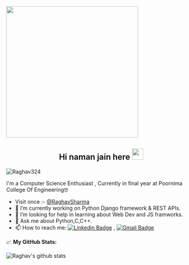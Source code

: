 <img src="https://camo.githubusercontent.com/3b7c592ede97b6138ffd4b1cc1541c2f3b11fd39/687474703a2f2f33312e6d656469612e74756d626c722e636f6d2f31376665613932306666333665663466356238373764353231366137616164392f74756d626c725f6d6f39786a65387a5a34317163626975666f315f313238302e676966" height="350px" width ="350px">


<h2 align="Center">  Hi naman jain here  <img src="https://media.giphy.com/media/WUlplcMpOCEmTGBtBW/giphy.gif" width="30"> </h3>
<p align="left"> <img src="https://komarev.com/ghpvc/?username=Raghav324" alt="Raghav324" /> </p>


I'm a Computer Science Enthusiast , Currently in final year at Poornima College Of Engineering🤓
-  Visit once :-  [@RaghavSharma](https://raghav324.github.io/My_Portfolio/)
- 🔭 I’m currently working on Python Django framework & REST APIs.  
- 🤔 I’m looking for help in learning about Web Dev and JS framworks. 
- 💬 Ask me about Python,C,C++.
- 📫 How to reach me:
[![Linkedin Badge](https://img.shields.io/badge/-LinkedIn-blue?style=flat-square&logo=Linkedin&logoColor=white&link=https://https://www.linkedin.com/in/raghav-sharma-471336170/)](https://www.linkedin.com/in/raghav-sharma-471336170/) 
, [![Gmail Badge](https://img.shields.io/badge/-Gmail-c14438?style=flat-square&logo=Gmail&logoColor=white&link=mailto:sraghav352@gmail.com)](mailto:saraghav352@gmail.com) 

📈 **My GitHub Stats:**
<p>
<img alt="Raghav's github stats" src="https://github-readme-stats.vercel.app/api?username=Raghav324&&show_icons=true&title_color=ffffff&icon_color=bb2acf&text_color=daf7dc&bg_color=151515" >
</p>



